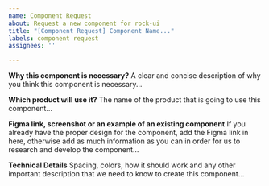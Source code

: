 ```yaml
---
name: Component Request
about: Request a new component for rock-ui
title: "[Component Request] Component Name..."
labels: component request
assignees: ''

---
```


**Why this component is necessary?**
A clear and concise description of why you think this component is necessary...

**Which product will use it?**
The name of the product that is going to use this component...

**Figma link, screenshot or an example of an existing component**
If you already have the proper design for the component, add the Figma link in here, otherwise add as much information as you can in order for us to research and develop the component...

**Technical Details**
Spacing, colors, how it should work and any other important description that we need to know to create this component...
